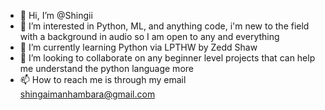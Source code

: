 - 👋 Hi, I’m @Shingii
- 👀 I’m interested in Python, ML, and anything code, i'm new to the field with a background in audio so I am open to any and everything 
- 🌱 I’m currently learning Python via LPTHW by Zedd Shaw
- 💞️ I’m looking to collaborate on any beginner level projects that can help me understand the python language more
- 📫 How to reach me is through my email shingaimanhambara@gmail.com

<!---
Shingii/Shingii is a ✨ special ✨ repository because its `README.md` (this file) appears on your GitHub profile.
You can click the Preview link to take a look at your changes.
--->
